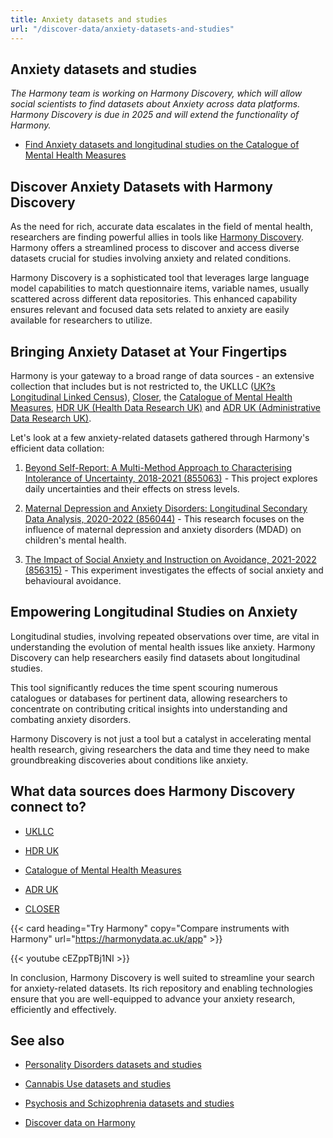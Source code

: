 ```yaml
---
title: Anxiety datasets and studies
url: "/discover-data/anxiety-datasets-and-studies"
---
```


## Anxiety datasets and studies

*The Harmony team is working on Harmony Discovery, which will allow social scientists to find datasets about Anxiety across data platforms. Harmony Discovery is due in 2025 and will extend the functionality of Harmony.*

* [Find Anxiety datasets and longitudinal studies on the Catalogue of Mental Health Measures](https://www.cataloguementalhealth.ac.uk/?content=search&query=Topic:anxiety)

## Discover Anxiety Datasets with Harmony Discovery

As the need for rich, accurate data escalates in the field of mental health, researchers are finding powerful allies in tools like [Harmony Discovery](https://harmonydata.ac.uk). Harmony offers a streamlined process to discover and access diverse datasets crucial for studies involving anxiety and related conditions. 

Harmony Discovery is a sophisticated tool that leverages large language model capabilities to match questionnaire items, variable names, usually scattered across different data repositories. This enhanced capability ensures relevant and focused data sets related to anxiety are easily available for researchers to utilize.

## Bringing Anxiety Dataset at Your Fingertips

Harmony is your gateway to a broad range of data sources - an extensive collection that includes but is not restricted to, the UKLLC ([UK?s Longitudinal Linked Census](https://explore.ukllc.ac.uk)), [Closer](https://www.closer.ac.uk/), the [Catalogue of Mental Health Measures](https://www.cataloguementalhealth.ac.uk/), [HDR UK (Health Data Research UK)](https://www.hdruk.ac.uk/) and [ADR UK (Administrative Data Research UK)](https://www.adruk.org/).

Let's look at a few anxiety-related datasets gathered through Harmony's efficient data collation:

1. [Beyond Self-Report: A Multi-Method Approach to Characterising Intolerance of Uncertainty, 2018-2021 (855063)](https://reshare.ukdataservice.ac.uk/855063) - This project explores daily uncertainties and their effects on stress levels.

2. [Maternal Depression and Anxiety Disorders: Longitudinal Secondary Data Analysis, 2020-2022 (856044)](https://reshare.ukdataservice.ac.uk/856044) - This research focuses on the influence of maternal depression and anxiety disorders (MDAD) on children's mental health.

3. [The Impact of Social Anxiety and Instruction on Avoidance, 2021-2022 (856315)](https://reshare.ukdataservice.ac.uk/856315) - This experiment investigates the effects of social anxiety and behavioural avoidance.

## Empowering Longitudinal Studies on Anxiety 

Longitudinal studies, involving repeated observations over time, are vital in understanding the evolution of mental health issues like anxiety. Harmony Discovery can help researchers easily find datasets about longitudinal studies.

This tool significantly reduces the time spent scouring numerous catalogues or databases for pertinent data, allowing researchers to concentrate on contributing critical insights into understanding and combating anxiety disorders.

Harmony Discovery is not just a tool but a catalyst in accelerating mental health research, giving researchers the data and time they need to make groundbreaking discoveries about conditions like anxiety.


## What data sources does Harmony Discovery connect to?

* [UKLLC](https://explore.ukllc.ac.uk)

* [HDR UK](https://www.healthdatagateway.org/)

* [Catalogue of Mental Health Measures](https://www.cataloguementalhealth.ac.uk/)

* [ADR UK](https://www.adruk.org/data-access/data-catalogue/)

* [CLOSER](https://closer.ac.uk/)

{{< card heading="Try Harmony" copy="Compare instruments with Harmony" url="https://harmonydata.ac.uk/app" >}}

{{< youtube cEZppTBj1NI >}}


In conclusion, Harmony Discovery is well suited to streamline your search for anxiety-related datasets. Its rich repository and enabling technologies ensure that you are well-equipped to advance your anxiety research, efficiently and effectively.

## See also

* [Personality Disorders datasets and studies](/discover-data/personality-disorders-datasets-and-studies)

* [Cannabis Use datasets and studies](/discover-data/cannabis-use-datasets-and-studies)

* [Psychosis and Schizophrenia datasets and studies](/discover-data/psychosis-and-schizophrenia-datasets-and-studies)

* [Discover data on Harmony](/discover-data/)